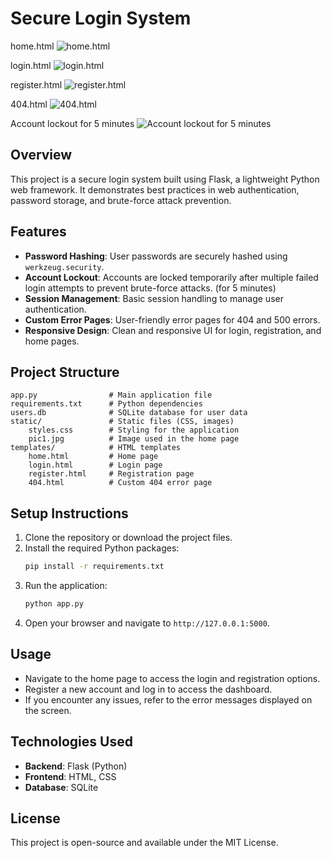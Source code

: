# Secure Login System

home.html
![home.html](https://imgur.com/vTlmcrM.png)

login.html
![login.html](https://imgur.com/oOQmOAL.png)

register.html 
![register.html](https://imgur.com/xKvIAcF.png)

404.html 
![404.html ](https://imgur.com/oYzXxMP.png)

Account lockout for 5 minutes
![Account lockout for 5 minutes](https://imgur.com/bOwJYVo.png)

## Overview
This project is a secure login system built using Flask, a lightweight Python web framework. It demonstrates best practices in web authentication, password storage, and brute-force attack prevention.

## Features
- **Password Hashing**: User passwords are securely hashed using `werkzeug.security`.
- **Account Lockout**: Accounts are locked temporarily after multiple failed login attempts to prevent brute-force attacks. (for 5 minutes)
- **Session Management**: Basic session handling to manage user authentication.
- **Custom Error Pages**: User-friendly error pages for 404 and 500 errors.
- **Responsive Design**: Clean and responsive UI for login, registration, and home pages.

## Project Structure
```
app.py                # Main application file
requirements.txt      # Python dependencies
users.db              # SQLite database for user data
static/               # Static files (CSS, images)
    styles.css        # Styling for the application
    pic1.jpg          # Image used in the home page
templates/            # HTML templates
    home.html         # Home page
    login.html        # Login page
    register.html     # Registration page
    404.html          # Custom 404 error page
```

## Setup Instructions
1. Clone the repository or download the project files.
2. Install the required Python packages:
   ```bash
   pip install -r requirements.txt
   ```
3. Run the application:
   ```bash
   python app.py
   ```
4. Open your browser and navigate to `http://127.0.0.1:5000`.

## Usage
- Navigate to the home page to access the login and registration options.
- Register a new account and log in to access the dashboard.
- If you encounter any issues, refer to the error messages displayed on the screen.

## Technologies Used
- **Backend**: Flask (Python)
- **Frontend**: HTML, CSS
- **Database**: SQLite

## License
This project is open-source and available under the MIT License.
